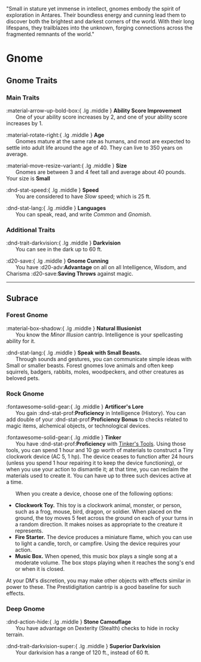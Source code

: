 <p style="text-align: center;">

"Small in stature yet immense in intellect, gnomes embody the spirit of exploration in Antares. Their boundless energy and cunning lead them to discover both the brightest and darkest corners of the world. With their long lifespans, they trailblazes into the unknown, forging connections across the fragmented remnants of the world."

</p>

# Gnome

## Gnome Traits

### Main Traits

:material-arrow-up-bold-box:{ .lg .middle } **Ability Score Improvement**  
&ensp;&ensp;&ensp; One of your ability score increases by 2, and one of your ability score increases by 1.

:material-rotate-right:{ .lg .middle } **Age**  
&ensp;&ensp;&ensp; Gnomes mature at the same rate as humans, and most are expected to settle into adult life around the age of 40. They can live to 350 years on average.

:material-move-resize-variant:{ .lg .middle } **Size**  
&ensp;&ensp;&ensp; Gnomes are between 3 and 4 feet tall and average about 40 pounds. Your size is **Small**

:dnd-stat-speed:{ .lg .middle } **Speed**  
&ensp;&ensp;&ensp; You are considered to have *Slow* speed; which is 25 ft.

:dnd-stat-lang:{ .lg .middle } **Languages**  
&ensp;&ensp;&ensp; You can speak, read, and write *Common* and *Gnomish*.

### Additional Traits

:dnd-trait-darkvision:{ .lg .middle } **Darkvision**  
&ensp;&ensp;&ensp; You can see in the dark up to 60 ft.

:d20-save:{ .lg .middle } **Gnome Cunning**  
&ensp;&ensp;&ensp; You have :d20-adv:**Advantage** on all on all Intelligence, Wisdom, and Charisma :d20-save:**Saving Throws** against magic.

---

## Subrace

### Forest Gnome

:material-box-shadow:{ .lg .middle } **Natural Illusionist**  
&ensp;&ensp;&ensp; You know the *Minor Illusion* cantrip. Intelligence is your spellcasting ability for it.

:dnd-stat-lang:{ .lg .middle } **Speak with Small Beasts.**  
&ensp;&ensp;&ensp; Through sounds and gestures, you can communicate simple ideas with Small or smaller beasts. Forest gnomes love animals and often keep squirrels, badgers, rabbits, moles, woodpeckers, and other creatures as beloved pets.

### Rock Gnome

:fontawesome-solid-gear:{ .lg .middle } **Artificer's Lore**  
&ensp;&ensp;&ensp; You gain :dnd-stat-prof:**Proficiency** in Intelligence (History). You can add double of your :dnd-stat-prof:**Proficiency Bonus** to checks related to magic items, alchemical objects, or technological devices.

:fontawesome-solid-gear:{ .lg .middle } **Tinker**   
&ensp;&ensp;&ensp; You have :dnd-stat-prof:**Proficiency** with [Tinker's Tools](../../equipment/tools/artisan-tools.md#tinkers-tools). Using those tools, you can spend 1 hour and 10 gp worth of materials to construct a Tiny clockwork device (AC 5, 1 hp). The device ceases to function after 24 hours (unless you spend 1 hour repairing it to keep the device functioning), or when you use your action to dismantle it; at that time, you can reclaim the materials used to create it. You can have up to three such devices active at a time.

&ensp;&ensp;&ensp; When you create a device, choose one of the following options:

- **Clockwork Toy.** This toy is a clockwork animal, monster, or person, such as a frog, mouse, bird, dragon, or soldier. When placed on the ground, the toy moves 5 feet across the ground on each of your turns in a random direction. It makes noises as appropriate to the creature it represents.
- **Fire Starter.** The device produces a miniature flame, which you can use to light a candle, torch, or campfire. Using the device requires your action.
- **Music Box.** When opened, this music box plays a single song at a moderate volume. The box stops playing when it reaches the song's end or when it is closed.

At your DM's discretion, you may make other objects with effects similar in power to these. The Prestidigitation cantrip is a good baseline for such effects.

### Deep Gnome

:dnd-action-hide:{ .lg .middle } **Stone Camouflage**  
&ensp;&ensp;&ensp; You have advantage on Dexterity (Stealth) checks to hide in rocky terrain.

:dnd-trait-darkvision-super:{ .lg .middle } **Superior Darkvision**  
&ensp;&ensp;&ensp; Your darkvision has a range of 120 ft., instead of 60 ft.